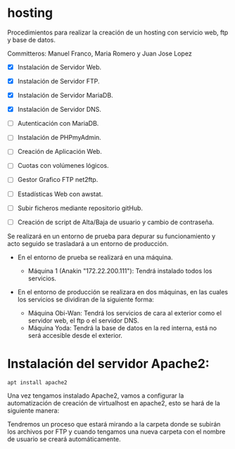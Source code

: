 # hosting
Procedimientos para realizar la creación de un hosting con servicio web, ftp y base de datos.

Committeros: Manuel Franco, Maria Romero y Juan Jose Lopez

- [x] Instalación de Servidor Web.
- [x] Instalación de Servidor FTP.
- [x] Instalación de Servidor MariaDB.
- [x] Instalación de Servidor DNS.
- [ ] Autenticación con MariaDB.
- [ ] Instalación de PHPmyAdmin.
- [ ] Creación de Aplicación Web.
- [ ] Cuotas con volúmenes lógicos.
- [ ] Gestor Grafico FTP net2ftp.
- [ ] Estadísticas Web con awstat.
- [ ] Subir ficheros mediante repositorio gitHub.
- [ ] Creación de script de Alta/Baja de usuario y cambio de contraseña.


Se realizará en un entorno de prueba para depurar su funcionamiento y acto seguido se trasladará a un entorno de producción.

- En el entorno de prueba se realizará en una máquina.

	- Máquina 1 (Anakin "172.22.200.111"): Tendrá instalado todos los servicios.

- En el entorno de producción se realizara en dos máquinas, en las cuales los servicios se dividiran de la siguiente forma:

	- Máquina Obi-Wan: Tendrá los servicios de cara al exterior como el servidor web, el ftp o el servidor DNS.
	- Máquina Yoda: Tendrá la base de datos en la red interna, está no será accesible desde el exterior.


# Instalación del servidor Apache2:

`apt install apache2`

Una vez tengamos instalado Apache2, vamos a configurar la automatización de creación de virtualhost en apache2, esto se hará de la siguiente manera:


Tendremos un proceso que estará mirando a la carpeta donde se subirán los archivos por FTP y cuando tengamos una nueva carpeta con el nombre de usuario se creará automáticamente.
